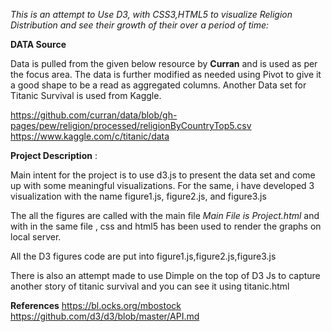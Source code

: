 *This is an attempt to Use D3, with CSS3,HTML5 to visualize Religion Distribution and see their growth 
of their over a period of time:*

**DATA Source**

Data is pulled from  the given below resource by **Curran** and is used as per the focus area.
The data is further modified as needed using Pivot to give it a good shape to be a read as 
aggregated columns.
Another Data set for Titanic Survival is used from Kaggle.

https://github.com/curran/data/blob/gh-pages/pew/religion/processed/religionByCountryTop5.csv
https://www.kaggle.com/c/titanic/data

**Project Description** :

Main intent for the project is to use d3.js to present the data set and come up with some meaningful
visualizations. For the same, i have developed 3 visualization with the name figure1.js,
figure2.js, and figure3.js

The all the figures are called with the main file *Main File is Project.html* 
and with in the same file , css and html5 has been used to render the graphs on local server.

All the D3 figures code are put into figure1.js,figure2.js,figure3.js

There is also an attempt made to use Dimple on the top of D3 Js to capture another story
of titanic survival and you can see it using titanic.html 

**References**
https://bl.ocks.org/mbostock
https://github.com/d3/d3/blob/master/API.md


